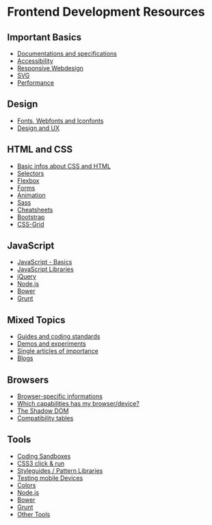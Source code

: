 Frontend Development Resources
==============================

Important Basics
----------------

-	[Documentations and specifications](documentations-and-specifications.md)
-	[Accessibility](a11y.md)
-	[Responsive Webdesign](rwd.md)
-	[SVG](svg.md)
-	[Performance](performance.md)

Design
------

-	[Fonts, Webfonts and Iconfonts](fonts.md)
-	[Design and UX](design-ux.md)

HTML and CSS
------------

-	[Basic infos about CSS and HTML](basic-infos-about-css-and-html.md)
-	[Selectors](selectors.md)
-	[Flexbox](flexbox.md)
-	[Forms](forms.md)
-	[Animation](animation.md)
-	[Sass](sass.md)
-	[Cheatsheets](cheatsheets.md)
-	[Bootstrap](bootstrap.md)
- [CSS-Grid](css-grids.md)

JavaScript
----------

-	[JavaScript - Basics](js-basics.md)
-	[JavaScript Libraries](js-libraries.md)
-	[jQuery](jquery.md)
-	[Node.js](node.md)
-	[Bower](bower.md)
-	[Grunt](grunt.md)

Mixed Topics
------------

-	[Guides and coding standards](guides-and-coding-standards.md)
-	[Demos and experiments](demos-and-experiments.md)
-	[Single articles of importance](single-articles-of-importance.md)
-	[Blogs](blogs.md)

Browsers
--------

-	[Browser-specific informations](browser-specific-informations.md)
-	[Which capabilities has my browser/device?](browser-capabilities.md)
-	[The Shadow DOM](shadow-dom.md)
-	[Compatibility tables](compatibility-tables.md)

Tools
-----

-	[Coding Sandboxes](coding-sandboxes.md)
-	[CSS3 click & run](css3-click-and-run.md)
-	[Styleguides / Pattern Libraries](styleguides-pattern-libraries.md)
-	[Testing mobile Devices](testing-mobile-devices.md)
-	[Colors](colors.md)
-	[Node.js](node.md)
-	[Bower](bower.md)
-	[Grunt](grunt.md)
-	[Other Tools](other-tools.md)
